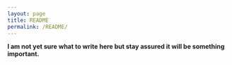 ```yaml
---
layout: page
title: README
permalink: /README/
---
```


**I am not yet sure what to write here but stay assured it will be something important.**
